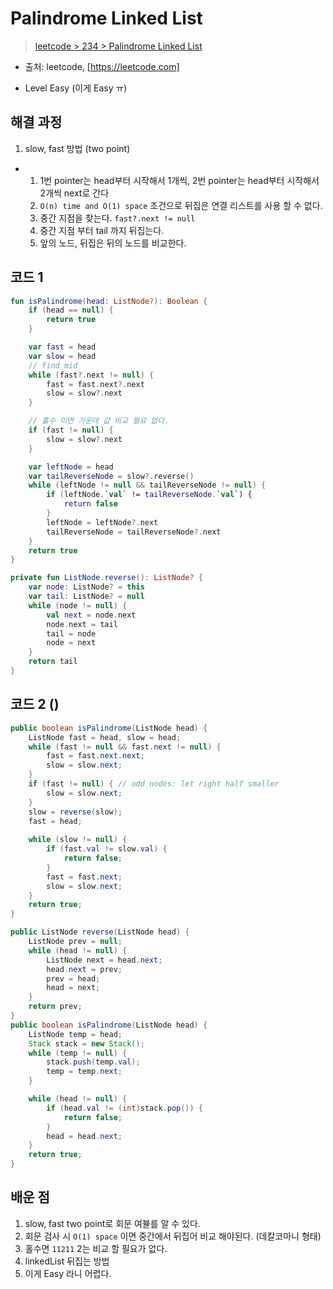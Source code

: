 # Palindrome Linked List

> [leetcode > 234 > Palindrome Linked List](https://leetcode.com/problems/palindrome-linked-list)
- 출처: leetcode, [https://leetcode.com]

- Level Easy (이게 Easy ㅠ)

## 해결 과정

1. slow, fast 방법 (two point)
- 1) 1번 pointer는 head부터 시작해서 1개씩, 2번 pointer는 head부터 시작해서 2개씩 next로 간다
  2) `O(n) time and O(1) space` 조건으로 뒤집은 연결 리스트를 사용 할 수 없다.
  3) 중간 지점을 찾는다. `fast?.next != null`
  4) 중간 지점 부터 tail 까지 뒤집는다.
  5) 앞의 노드, 뒤집은 뒤의 노드를 비교한다.


## 코드 1

```kotlin
fun isPalindrome(head: ListNode?): Boolean {
    if (head == null) {
        return true
    }

    var fast = head
    var slow = head
    // find mid
    while (fast?.next != null) {
        fast = fast.next?.next
        slow = slow?.next
    }

    // 홀수 이면 가운데 값 비교 필요 없다.
    if (fast != null) {
        slow = slow?.next
    }

    var leftNode = head
    var tailReverseNode = slow?.reverse()
    while (leftNode != null && tailReverseNode != null) {
        if (leftNode.`val` != tailReverseNode.`val`) {
            return false
        }
        leftNode = leftNode?.next
        tailReverseNode = tailReverseNode?.next
    }
    return true
}

private fun ListNode.reverse(): ListNode? {
    var node: ListNode? = this
    var tail: ListNode? = null
    while (node != null) {
        val next = node.next
        node.next = tail
        tail = node
        node = next
    }
    return tail
}
```

## 코드 2 ()

```Java
public boolean isPalindrome(ListNode head) {
    ListNode fast = head, slow = head;
    while (fast != null && fast.next != null) {
        fast = fast.next.next;
        slow = slow.next;
    }
    if (fast != null) { // odd nodes: let right half smaller
        slow = slow.next;
    }
    slow = reverse(slow);
    fast = head;
    
    while (slow != null) {
        if (fast.val != slow.val) {
            return false;
        }
        fast = fast.next;
        slow = slow.next;
    }
    return true;
}

public ListNode reverse(ListNode head) {
    ListNode prev = null;
    while (head != null) {
        ListNode next = head.next;
        head.next = prev;
        prev = head;
        head = next;
    }
    return prev;
}
public boolean isPalindrome(ListNode head) {
    ListNode temp = head;
    Stack stack = new Stack();
    while (temp != null) {
        stack.push(temp.val);
        temp = temp.next;
    }

    while (head != null) {
        if (head.val != (int)stack.pop()) {
            return false;
        }
        head = head.next;
    }
    return true;
}
```

## 배운 점
1. slow, fast two point로 회문 여뷸를 알 수 있다.
2. 회문 검사 시 `O(1) space` 이면 중간에서 뒤집어 비교 해야된다. (데칼코마니 형태)
3. 홀수면 `11211` 2는 비교 할 필요가 없다.
4. linkedList 뒤집는 방법
5. 이게 Easy 라니 어렵다. 


